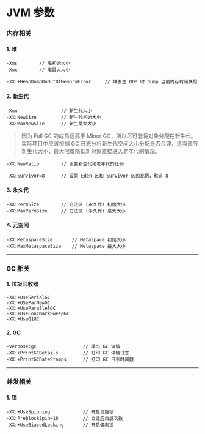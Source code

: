 # JVM 参数

### 内存相关
#### 1. 堆
```
-Xms        // 堆初始大小
-Xmx        // 堆最大大小

-XX:+HeapDumpOnOutOfMemoryError     // 堆发生 OOM 时 dump 当前内存转储快照
```

#### 2. 新生代
```
-Xmn                // 新生代大小
-XX:NewSize         // 新生代初始大小
-XX:MaxNewSize      // 新生最大大小
```

> 因为 Full GC 的成员远高于 Minor GC，所以尽可能将对象分配在新生代。实际项目中应该根据 GC 日志分析新生代空间大小分配是否合理，适当调节新生代大小，最大限度降低新对象直接进入老年代的情况。

```
-XX:NewRatio        // 设置新生代和老年代的比例

-XX:Survivor=8      // 设置 Eden 区和 Survivor 区的比例，默认 8
```

#### 3. 永久代
```
-XX:PermSize        // 方法区 (永久代) 初始大小
-XX:MaxPermSize     // 方法区 (永久代) 最大大小
```

#### 4. 元空间
```
-XX:MetaspaceSize       // Metaspace 初始大小
-XX:MaxMetaspaceSize    // Metaspace 最大大小
```


---
### GC 相关
#### 1. 垃圾回收器
```
-XX:+UseSerialGC
-XX:+USeParNewGC
-XX:+UseParallelGC
-XX:+UseConcMarkSweepGC
-XX:+UseG1GC
```

#### 2. GC
```
-verbose:gc                 // 输出 GC 详情
-XX:+PrintGCDetails         // 打印 GC 详情日志
-XX:+PrintGCDateStamps      // 打印 GC 日志时间戳
```


---
### 并发相关
#### 1. 锁
```
-XX:+UseSpinning            // 开启自旋锁
-XX:PreBlockSpin=10         // 自适应自旋次数
-XX:+UseBiasedLocking       // 开启偏向锁
```